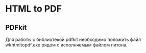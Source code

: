 # HTML to PDF
## PDFkit
Для работы с библиотекой pdfkit необходимо положить файл wkhtmltopdf.exe рядом с исполняемым файлом питона.
